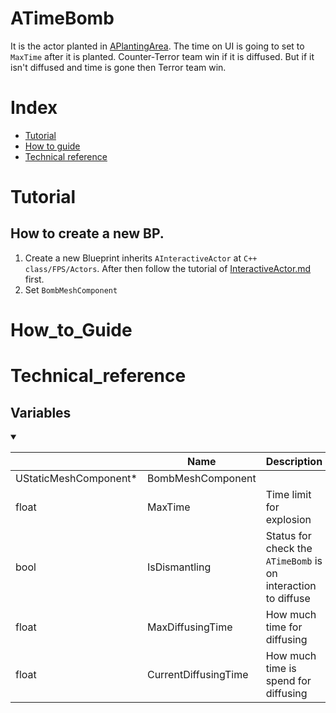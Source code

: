 # ATimeBomb
It is the actor planted in [APlantingArea](./PlantingArea.md). The time on UI is going to set to `MaxTime` after it is planted. Counter-Terror team win if it is diffused. But if it isn't diffused and time is gone then Terror team win.

# Index
- [Tutorial](#_Tutorial)
- [How to guide](#_How_to_Guide)
- [Technical reference](#_Technical_reference)

# Tutorial
## How to create a new BP.
1. Create a new Blueprint inherits `AInteractiveActor` at `C++ class/FPS/Actors`. After then follow the tutorial of [InteractiveActor.md](./InteractiveActor.md) first.
2. Set `BombMeshComponent`

# How_to_Guide

# Technical_reference

## Variables
<details open>
<summary></summary>

||Name|Description|
|-|-|-|
|UStaticMeshComponent*|BombMeshComponent||
|float|MaxTime|Time limit for explosion|
|bool|IsDismantling|Status for check the `ATimeBomb` is on interaction to diffuse|
|float|MaxDiffusingTime|How much time for diffusing|
|float|CurrentDiffusingTime|How much time is spend for diffusing|

</details>
